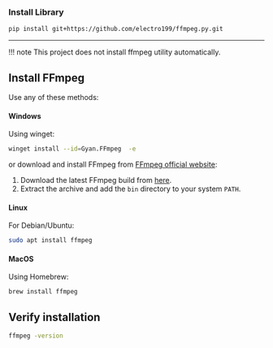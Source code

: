 ### Install Library
```sh
pip install git+https://github.com/electro199/ffmpeg.py.git
```

---


!!! note
    This project does not install ffmpeg utility automatically. 

## Install FFmpeg
Use any of these methods:

#### Windows
Using winget:
```sh
winget install --id=Gyan.FFmpeg  -e
```

or download and install FFmpeg from [FFmpeg official website](https://ffmpeg.org/download.html):

1. Download the latest FFmpeg build from [here](https://www.gyan.dev/ffmpeg/builds/).
2. Extract the archive and add the `bin` directory to your system `PATH`.

#### Linux
For Debian/Ubuntu:
```sh
sudo apt install ffmpeg
```

#### MacOS
Using Homebrew:
```sh
brew install ffmpeg
```


## Verify installation
```sh
ffmpeg -version
```
